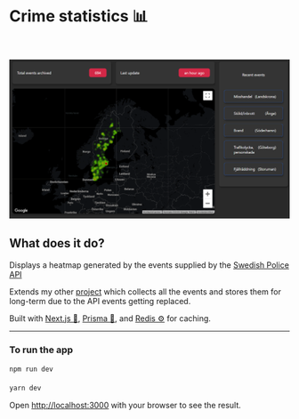# Crime statistics 📊

<br>

![Screenshot](/readme/screenshot.png?raw=true)


## What does it do?
Displays a heatmap generated by the events supplied by the [Swedish Police API](https://polisen.se/api/events)

Extends my other [project](https://github.com/Simontaga/Polizia) which collects all the events and stores them for long-term due to the API events getting replaced.


Built with [Next.js 🦄](https://nextjs.org/), [Prisma 📄](https://www.prisma.io/), and  [Redis ⚙️](https://redis.io/) for caching.

___

### To run the app


```bash
npm run dev

yarn dev
```

Open [http://localhost:3000](http://localhost:3000) with your browser to see the result.
